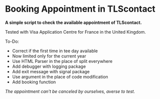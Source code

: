 # Booking Appointment in TLScontact

**A simple script to check the available appointment of TLScontact.**

Tested with Visa Application Centre for France in the United Kingdom.

To-Do:
- Correct if the first time in tee day available
- Now limited only for the current year
- Use HTML Parser in the place of split everywhere
- Add debugger with logging package
- Add exit message with signal package
- Use argument in the place of code modification
- Add booking function

*The appointment can't be canceled by ourselves, averse to test.*
